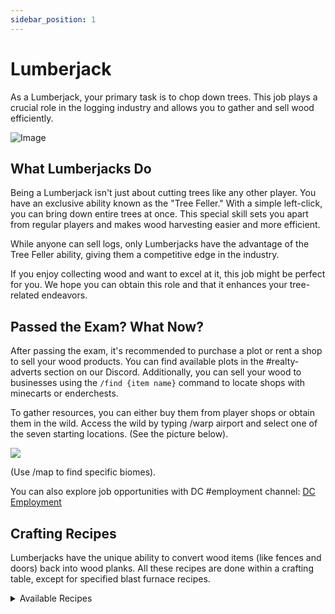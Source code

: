```yaml
---
sidebar_position: 1
---
```


# Lumberjack

As a Lumberjack, your primary task is to chop down trees. This job plays a crucial role in the logging industry and allows you to gather and sell wood efficiently.

![Image](https://media.discordapp.net/attachments/838356841217916989/1165658737420284056/2023-03-12_18.10.35.png?ex=6547a74b&is=6535324b&hm=dd2124d5472dad1a063310cfdadb4fe38437b867979c14203a3d0f62a14cca51&=&width=1266&height=671)

## What Lumberjacks Do

Being a Lumberjack isn't just about cutting trees like any other player. You have an exclusive ability known as the "Tree Feller." With a simple left-click, you can bring down entire trees at once. This special skill sets you apart from regular players and makes wood harvesting easier and more efficient.

While anyone can sell logs, only Lumberjacks have the advantage of the Tree Feller ability, giving them a competitive edge in the industry.

If you enjoy collecting wood and want to excel at it, this job might be perfect for you. We hope you can obtain this role and that it enhances your tree-related endeavors.

## Passed the Exam? What Now?

After passing the exam, it's recommended to purchase a plot or rent a shop to sell your wood products. You can find available plots in the #realty-adverts section on our Discord. Additionally, you can sell your wood to businesses using the ``/find {item name}`` command to locate shops with minecarts or enderchests.

To gather resources, you can either buy them from player shops or obtain them in the wild. Access the wild by typing /warp airport and select one of the seven starting locations. (See the picture below).

![](https://i.imgur.com/tzWfNL8.png)

(Use /map to find specific biomes).

You can also explore job opportunities with DC #employment channel: [DC Employment](https://discord.gg/democracy)

## Crafting Recipes

Lumberjacks have the unique ability to convert wood items (like fences and doors) back into wood planks. All these recipes are done within a crafting table, except for specified blast furnace recipes.

<details>
  <summary>Available Recipes</summary>
  
- Slab -> 1 plank
  
- Fence -> 1 plank
  
- Stair -> 1 plank
  
- Door -> 1 plank
  
- Trapdoor -> 1 plank
  
- Fence Gate -> 1 plank
  
- Boat -> 2 planks
  
- Sign -> 1 plank
</details>

